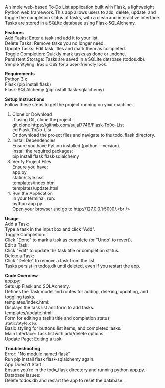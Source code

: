 A simple web-based To-Do List application built with Flask, a lightweight Python web framework. This app allows users to add, delete, update, and toggle the completion status of tasks, with a clean and interactive interface. Tasks are stored in a SQLite database using Flask-SQLAlchemy.<br/>

**Features**<br />
Add Tasks: Enter a task and add it to your list.<br />
Delete Tasks: Remove tasks you no longer need.<br />
Update Tasks: Edit task titles and mark them as completed.<br />
Toggle Completion: Quickly mark tasks as done or undone.<br />
Persistent Storage: Tasks are saved in a SQLite database (todos.db).<br />
Simple Styling: Basic CSS for a user-friendly look.<br />


**Requirements**<br />
Python 3.x<br />
Flask (pip install flask)<br />
Flask-SQLAlchemy (pip install flask-sqlalchemy)<br />

**Setup Instructions**<br />
Follow these steps to get the project running on your machine.<br />
1. Clone or Download<br />
If using Git, clone the project:<br />
git clone https://github.com/sujal7746/Flask-ToDo-List<br />
cd Flask-ToDo-List<br />
Or download the project files and navigate to the todo_flask directory.<br />
2. Install Dependencies<br />
Ensure you have Python installed (python --version).<br />
Install the required packages:<br />
pip install flask flask-sqlalchemy<br />
3. Verify Project Files<br />
Ensure you have:<br />
app.py<br />
static/style.css<br />
templates/index.html<br />
templates/update.html<br />
4. Run the Application<br />
In your terminal, run:<br />
python app.py<br />
Open your browser and go to http://127.0.0.1:5000/.<br />

**Usage**<br />
Add a Task:<br />
Type a task in the input box and click "Add".<br />
Toggle Completion:<br />
Click "Done" to mark a task as complete (or "Undo" to revert).<br />
Edit a Task:<br />
Click "Edit" to update the task title or completion status.<br />
Delete a Task:<br />
Click "Delete" to remove a task from the list.<br />
Tasks persist in todos.db until deleted, even if you restart the app.<br />

**Code Overview**<br />
app.py:<br />
Sets up Flask and SQLAlchemy.<br />
Defines the Task model and routes for adding, deleting, updating, and toggling tasks.<br />
templates/index.html:<br />
Displays the task list and form to add tasks.<br />
templates/update.html:<br />
Form for editing a task’s title and completion status.<br />
static/style.css:<br />
Basic styling for buttons, list items, and completed tasks.<br />
Main Interface: Task list with add/delete options.<br />
Update Page: Editing a task.<br />


**Troubleshooting**<br />
Error: "No module named flask"<br />
Run pip install flask flask-sqlalchemy again.<br />
App Doesn’t Start:<br />
Ensure you’re in the todo_flask directory and running python app.py.<br />
Database Issues:<br />
Delete todos.db and restart the app to reset the database.<br />
